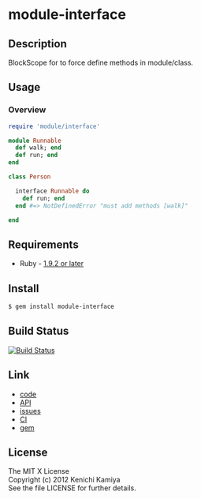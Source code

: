 module-interface
=================

Description
-----------

BlockScope for to force define methods in module/class.

Usage
-----

### Overview

```ruby
require 'module/interface'

module Runnable
  def walk; end
  def run; end
end

class Person

  interface Runnable do
    def run; end
  end #=> NotDefinedError "must add methods [walk]"

end
```

Requirements
------------

* Ruby - [1.9.2 or later](http://travis-ci.org/#!/kachick/module-interface)

Install
-------

```bash
$ gem install module-interface
```

Build Status
------------

[![Build Status](https://secure.travis-ci.org/kachick/module-interface.png)](http://travis-ci.org/kachick/module-interface)


Link
----

* [code](https://github.com/kachick/module-interface)
* [API](http://kachick.github.com/module-interface/yard/frames.html)
* [issues](https://github.com/kachick/module-interface/issues)
* [CI](http://travis-ci.org/#!/kachick/module-interface)
* [gem](https://rubygems.org/gems/module-interface)

License
-------

The MIT X License  
Copyright (c) 2012 Kenichi Kamiya  
See the file LICENSE for further details.
